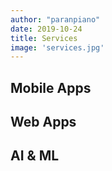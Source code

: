 ```yaml
---
author: "paranpiano"
date: 2019-10-24
title: Services
image: 'services.jpg'
---
```


## Mobile Apps

## Web Apps

## AI & ML




